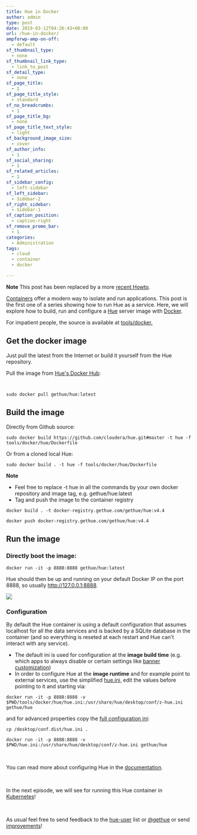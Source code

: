 ```yaml
---
title: Hue in Docker
author: admin
type: post
date: 2019-03-12T04:26:43+00:00
url: /hue-in-docker/
ampforwp-amp-on-off:
  - default
sf_thumbnail_type:
  - none
sf_thumbnail_link_type:
  - link_to_post
sf_detail_type:
  - none
sf_page_title:
  - 1
sf_page_title_style:
  - standard
sf_no_breadcrumbs:
  - 1
sf_page_title_bg:
  - none
sf_page_title_text_style:
  - light
sf_background_image_size:
  - cover
sf_author_info:
  - 1
sf_social_sharing:
  - 1
sf_related_articles:
  - 1
sf_sidebar_config:
  - left-sidebar
sf_left_sidebar:
  - Sidebar-2
sf_right_sidebar:
  - Sidebar-1
sf_caption_position:
  - caption-right
sf_remove_promo_bar:
  - 1
categories:
  - Administration
tags:
  - cloud
  - container
  - docker

---
```

**Note** This post has been replaced by a more [recent Howto](/quickstart-hue-in-docker/).

[Containers][1] offer a modern way to isolate and run applications. This post is the first one of a series showing how to run Hue as a service. Here, we will explore how to build, run and configure a [Hue][2] server image with [Docker][3].

For impatient people, the source is available at [tools/docker.][4]

## Get the docker image

Just pull the latest from the Internet or build it yourself from the Hue repository.

Pull the image from [Hue's Docker Hub][5]:

<pre><code class="bash">

sudo docker pull gethue/hue:latest</code></pre>

## Build the image

Directly from Github source:

<pre><code class="bash">sudo docker build https://github.com/cloudera/hue.git#master -t hue -f tools/docker/hue/Dockerfile</code></pre>

Or from a cloned local Hue:

<pre><code class="bash">sudo docker build . -t hue -f tools/docker/hue/Dockerfile</code></pre>

**Note**

  * Feel free to replace -t hue in all the commands by your own docker repository and image tag, e.g. gethue/hue:latest
  * Tag and push the image to the container registry

<pre><code class="bash">docker build . -t docker-registry.gethue.com/gethue/hue:v4.4

docker push docker-registry.gethue.com/gethue/hue:v4.4</code></pre>

## Run the image

### Directly boot the image:

<pre><code class="bash">docker run -it -p 8888:8888 gethue/hue:latest</code></pre>

Hue should then be up and running on your default Docker IP on the port 8888, so usually <http://127.0.0.1:8888>.

[<img src="https://cdn.gethue.com/uploads/2017/12/Screen-Shot-2017-11-15-at-3.34.20-PM.png"/>][6]

### Configuration

By default the Hue container is using a default configuration that assumes localhost for all the data services and is backed by a SQLite database in the container (and so everything is reseted at each restart and Hue can't interact with any service).

<div>
  <ul>
    <li>
      The default ini is used for configuration at the <strong>image build time</strong> (e.g. which apps to always disable or certain settings like <a href="https://gethue.com/add-a-top-banner-to-hue/">banner customization</a>)
    </li>
    <li>
      In order to configure Hue at the <strong>image runtime</strong> and for example point to external services, use the simplified <a href="https://github.com/cloudera/hue/blob/master/tools/docker/hue/hue.ini">hue.ini</a>, edit the values before pointing to it and starting via:
    </li>
  </ul>
</div>

<pre><code class="bash">docker run -it -p 8888:8888 -v $PWD/tools/docker/hue/hue.ini:/usr/share/hue/desktop/conf/z-hue.ini gethue/hue</code></pre>

and for advanced properties copy the [full configuration ini][7]:

<pre><code class="bash">cp /desktop/conf.dist/hue.ini .</code></pre>

<pre><code class="bash">docker run -it -p 8888:8888 -v $PWD/hue.ini:/usr/share/hue/desktop/conf/z-hue.ini gethue/hue</code></pre>

&nbsp;

You can read more about configuring Hue in the [documentation][8].

&nbsp;

In the next episode, we will see for running this Hue container in [Kubernetes][9]!

&nbsp;

As usual feel free to send feedback to the [hue-user][10] list or [@gethue][11] or send [improvements][2]!

 [1]: https://en.wikipedia.org/wiki/Container_(virtualization)
 [2]: https://github.com/cloudera/hue
 [3]: https://www.docker.com/
 [4]: https://github.com/cloudera/hue/tree/master/tools/docker
 [5]: https://hub.docker.com/r/gethue/hue/
 [6]: https://cdn.gethue.com/uploads/2017/12/Screen-Shot-2017-11-15-at-3.34.20-PM.png
 [7]: https://github.com/cloudera/hue/blob/master/desktop/conf.dist/hue.ini
 [8]: http://cloudera.github.io/hue/latest/admin-manual/manual.html
 [9]: https://kubernetes.io/
 [10]: http://groups.google.com/a/cloudera.org/group/hue-user
 [11]: https://twitter.com/gethue
